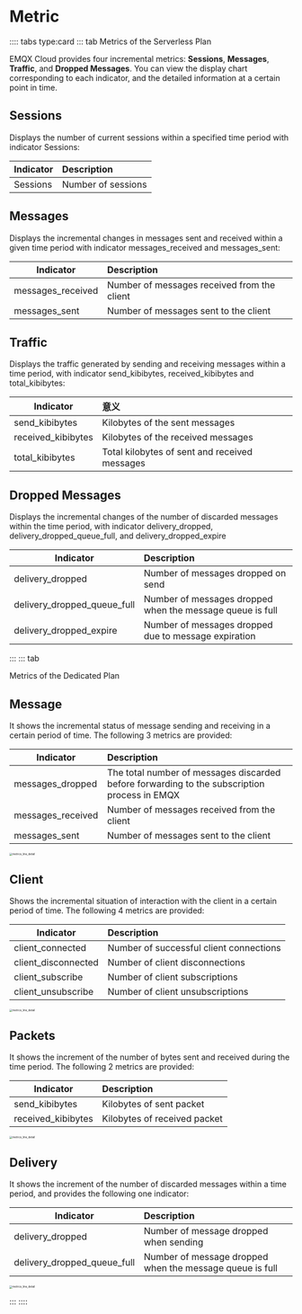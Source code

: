 # Metric

:::: tabs type:card
::: tab Metrics of the Serverless Plan

EMQX Cloud provides four incremental metrics: **Sessions**, **Messages**, **Traffic**, and **Dropped Messages**. You can view the display chart corresponding to each indicator, and the detailed information at a certain point in time.

<!--需要增加serverless 截图-->

## Sessions

Displays the number of current sessions within a specified time period with indicator Sessions:

| Indicator | Description        |
| --------- | :----------------- |
| Sessions  | Number of sessions |

## Messages

Displays the incremental changes in messages sent and received within a given time period with indicator  messages_received and messages_sent: 

| Indicator         | Description                                 |
| ----------------- | :------------------------------------------ |
| messages_received | Number of messages received from the client |
| messages_sent     | Number of messages sent to the client       |



## Traffic

Displays the traffic generated by sending and receiving messages within a time period, with indicator send_kibibytes, received_kibibytes and total_kibibytes:

| Indicator          | 意义                                          |
| ------------------ | :-------------------------------------------- |
| send_kibibytes     | Kilobytes of the sent messages                |
| received_kibibytes | Kilobytes of the received messages            |
| total_kibibytes    | Total kilobytes of sent and received messages |

## Dropped Messages

Displays the incremental changes of the number of discarded messages within the time period, with indicator delivery_dropped, delivery_dropped_queue_full, and delivery_dropped_expire

| Indicator                   | Description                                               |
| --------------------------- | :-------------------------------------------------------- |
| delivery_dropped            | Number of messages dropped on send                        |
| delivery_dropped_queue_full | Number of messages dropped when the message queue is full |
| delivery_dropped_expire     | Number of messages dropped due to message expiration      |

:::
::: tab 

Metrics of the Dedicated Plan

## Message

It shows the incremental status of message sending and receiving in a certain period of time. The following 3 metrics are provided:

| Indicator         | Description                                                  |
| ----------------- | :----------------------------------------------------------- |
| messages_dropped  | The total number of messages discarded before forwarding to the subscription process in EMQX |
| messages_received | Number of messages received from the client                  |
| messages_sent     | Number of messages sent to the client                        |

<img src="./_assets/metric_messages.png" alt="metrics_line_detail" style="zoom:33%;" />

## Client

Shows the incremental situation of interaction with the client in a certain period of time. The following 4 metrics are provided:

| Indicator           | Description                             |
| ------------------- | :-------------------------------------- |
| client_connected    | Number of successful client connections |
| client_disconnected | Number of client disconnections         |
| client_subscribe    | Number of client subscriptions          |
| client_unsubscribe  | Number of client unsubscriptions        |

<img src="./_assets/metric_clients.png" alt="metrics_line_detail" style="zoom:33%;" />

## Packets

It shows the increment of the number of bytes sent and received during the time period. The following 2 metrics are provided:

| Indicator          | Description                  |
| ------------------ | :--------------------------- |
| send_kibibytes     | Kilobytes of sent packet     |
| received_kibibytes | Kilobytes of received packet |

<img src="./_assets/metric_packets.png" alt="metrics_line_detail" style="zoom:33%;" />

## Delivery

It shows the increment of the number of discarded messages within a time period, and provides the following one indicator:

| Indicator                   | Description                                              |
| --------------------------- | :------------------------------------------------------- |
| delivery_dropped            | Number of message dropped when sending                   |
| delivery_dropped_queue_full | Number of message dropped when the message queue is full |

<img src="./_assets/metric_delivery.png" alt="metrics_line_detail" style="zoom: 33%;" />

:::
::::


